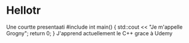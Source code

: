 # Hellotr
Une courtte presentaati
#include <iostream>
int main() {
    std::cout << "Je m'appelle Grogny";
    return 0;
  }
  J'apprend  actuellement le C++ grace à Udemy
